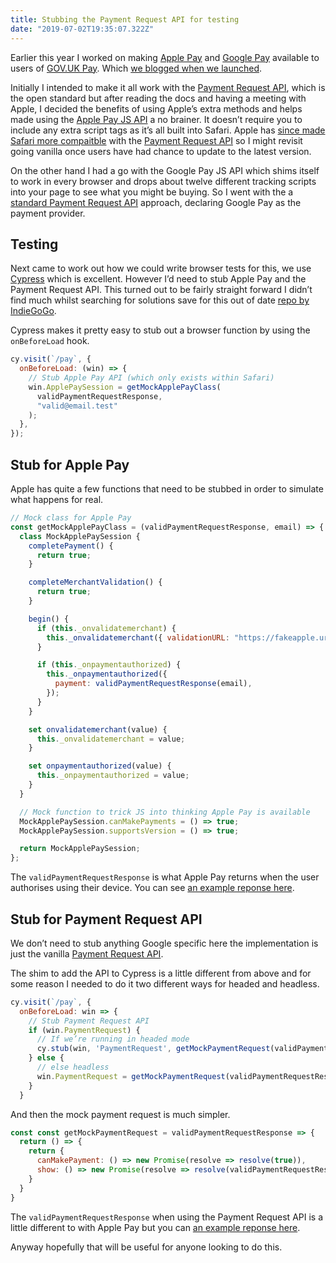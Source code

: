 ```yaml
---
title: Stubbing the Payment Request API for testing
date: "2019-07-02T19:35:07.322Z"
---
```


Earlier this year I worked on making [Apple Pay] and [Google Pay] available to users of [GOV.UK Pay]. Which [we blogged when we launched](https://technology.blog.gov.uk/2019/05/30/how-we-implemented-apple-pay-and-google-pay-on-gov-uk-pay/).

Initially I intended to make it all work with the [Payment Request API], which is the open standard but after reading the docs and having a meeting with Apple, I decided the benefits of using Apple’s extra methods and helps made using the [Apple Pay JS API] a no brainer. It doesn’t require you to include any extra script tags as it’s all built into Safari. Apple has [since made Safari more compaitble](https://developer.apple.com/documentation/safari_release_notes/safari_12_1_release_notes#3130317) with the [Payment Request API] so I might revisit going vanilla once users have had chance to update to the latest version.

On the other hand I had a go with the Google Pay JS API which shims itself to work in every browser and drops about twelve different tracking scripts into your page to see what you might be buying. So I went with the a [standard Payment Request API](https://developers.google.com/pay/api/web/guides/paymentrequest/tutorial) approach, declaring Google Pay as the payment provider.

## Testing

Next came to work out how we could write browser tests for this, we use [Cypress] which is excellent. However I’d need to stub Apple Pay and the Payment Request API. This turned out to be fairly straight forward I didn’t find much whilst searching for solutions save for this out of date [repo by IndieGoGo].

Cypress makes it pretty easy to stub out a browser function by using the `onBeforeLoad` hook.

```js
cy.visit(`/pay`, {
  onBeforeLoad: (win) => {
    // Stub Apple Pay API (which only exists within Safari)
    win.ApplePaySession = getMockApplePayClass(
      validPaymentRequestResponse,
      "valid@email.test"
    );
  },
});
```

## Stub for Apple Pay

Apple has quite a few functions that need to be stubbed in order to simulate what happens for real.

```js
// Mock class for Apple Pay
const getMockApplePayClass = (validPaymentRequestResponse, email) => {
  class MockApplePaySession {
    completePayment() {
      return true;
    }

    completeMerchantValidation() {
      return true;
    }

    begin() {
      if (this._onvalidatemerchant) {
        this._onvalidatemerchant({ validationURL: "https://fakeapple.url" });
      }

      if (this._onpaymentauthorized) {
        this._onpaymentauthorized({
          payment: validPaymentRequestResponse(email),
        });
      }
    }

    set onvalidatemerchant(value) {
      this._onvalidatemerchant = value;
    }

    set onpaymentauthorized(value) {
      this._onpaymentauthorized = value;
    }
  }

  // Mock function to trick JS into thinking Apple Pay is available
  MockApplePaySession.canMakePayments = () => true;
  MockApplePaySession.supportsVersion = () => true;

  return MockApplePaySession;
};
```

The `validPaymentRequestResponse` is what Apple Pay returns when the user authorises using their device. You can see [an example reponse here](https://github.com/alphagov/pay-frontend/blob/ad6ece196ced3822ef26547edebcd05f306bb85e/test/cypress/integration/web-payments/apple-pay.spec.js#L8-L36).

## Stub for Payment Request API

We don’t need to stub anything Google specific here the implementation is just the vanilla [Payment Request API].

The shim to add the API to Cypress is a little different from above and for some reason I needed to do it two different ways for headed and headless.

```js
cy.visit(`/pay`, {
  onBeforeLoad: win => {
    // Stub Payment Request API
    if (win.PaymentRequest) {
      // If we’re running in headed mode
      cy.stub(win, 'PaymentRequest', getMockPaymentRequest(validPaymentRequestResponse))
    } else {
      // else headless
      win.PaymentRequest = getMockPaymentRequest(validPaymentRequestResponse)
    }
  }
```

And then the mock payment request is much simpler.

```js
const const getMockPaymentRequest = validPaymentRequestResponse => {
  return () => {
    return {
      canMakePayment: () => new Promise(resolve => resolve(true)),
      show: () => new Promise(resolve => resolve(validPaymentRequestResponse))
    }
  }
}
```

The `validPaymentRequestResponse` when using the Payment Request API is a little different to with Apple Pay but you can [an example reponse here](https://github.com/alphagov/pay-frontend/blob/ad6ece196ced3822ef26547edebcd05f306bb85e/test/cypress/integration/web-payments/google-pay.spec.js#L8-L28).

Anyway hopefully that will be useful for anyone looking to do this.

[apple pay]: https://applepaydemo.apple.com/
[google pay]: https://pay.google.com/about/
[gov.uk pay]: https://www.payments.service.gov.uk/
[payment request api]: https://developer.mozilla.org/en-US/docs/Web/API/Payment_Request_API/Using_the_Payment_Request_API
[apple pay js api]: https://developer.apple.com/documentation/apple_pay_on_the_web/apple_pay_js_api
[cypress]: https://www.cypress.io/
[repo by indiegogo]: https://github.com/indiegogo/apple-pay-js-stubs
